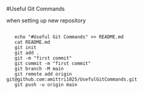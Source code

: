 #Useful Git Commands

when setting up new repository
```

   echo "#Useful Git Commands" >> README.md
   cat README.md 
   git init
   git add .
   git -m "first commit"
   git commit -m "first commit"
   git branch -M main
   git remote add origin git@github.com:amittri1025/UsefulGitCommands.git
   git push -u origin main


```

